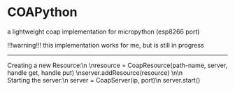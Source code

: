 # COAPython
a lightweight coap implementation for micropython (esp8266 port)

!!!warning!!! this implementation works for me, but is still in progress
____________________________________________________________________________

Creating a new Resource:\n
    \nresource = CoapResource(path-name, server, handle get, handle put)
    \nserver.addResource(resource)
\n\n    
Starting the server:\n
    server = CoapServer(ip, port)\n
    server.start()
